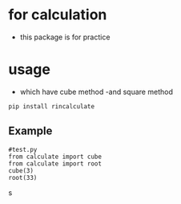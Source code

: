 # for calculation 
- this package is for practice 

# usage
- which have cube method
-and square method
```
pip install rincalculate
```
## Example
```
#test.py
from calculate import cube
from calculate import root
cube(3)
root(33)
```
s